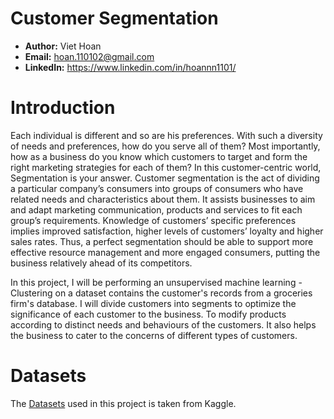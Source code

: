 # Customer Segmentation
- **Author:** Viet Hoan
- **Email:** hoan.110102@gmail.com
- **LinkedIn:** https://www.linkedin.com/in/hoannn1101/

# Introduction
Each individual is different and so are his preferences. With such a diversity of needs and preferences, how do you serve all of them? Most importantly, how as a business do you know which customers to target and form the right marketing strategies for each of them? In this customer-centric world, Segmentation is your answer. Customer segmentation is the act of dividing a particular company’s consumers into groups of consumers who have related needs and characteristics about them. It assists businesses to aim and adapt marketing communication, products and services to fit each group’s requirements. Knowledge of customers’ specific preferences implies improved satisfaction, higher levels of customers’ loyalty and higher sales rates. Thus, a perfect segmentation should be able to support more effective resource management and more engaged consumers, putting the business relatively ahead of its competitors.

In this project, I will be performing an unsupervised machine learning - Clustering on a dataset contains the customer's records from a groceries firm's database. I will divide customers into segments to optimize the significance of each customer to the business. To modify products according to distinct needs and behaviours of the customers. It also helps the business to cater to the concerns of different types of customers.

# Datasets
The [Datasets](https://www.kaggle.com/datasets/imakash3011/customer-personality-analysis) used in this project is taken from Kaggle.
